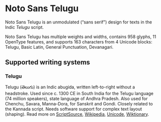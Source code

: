 
# Noto Sans Telugu

Noto Sans Telugu is an unmodulated (“sans serif”) design for texts in the Indic _Telugu_ script. 

Noto Sans Telugu has multiple weights and widths, contains 958 glyphs, 11 OpenType features, and supports 163 characters from 4 Unicode blocks: Telugu, Basic Latin, General Punctuation, Devanagari.


## Supported writing systems


### Telugu

Telugu (తెలుగు) is an Indic abugida, written left-to-right without a headstroke. Used since c. 1300 CE in South India for the Telugu language (74 million speakers), state language of Andhra Pradesh. Also used for Chenchu, Savara, Manna-Dora, for Sanskrit and Gondi. Closely related to the Kannada script. Needs software support for complex text layout (shaping). Read more on [ScriptSource](https://scriptsource.org/scr/Telu), [Wikipedia](https://en.wikipedia.org/wiki/ISO_15924:Telu), [Unicode](https://www.unicode.org/versions/Unicode13.0.0/ch12.pdf#G81985), [Wiktionary](https://en.wiktionary.org/wiki/Category:Telugu_script).

